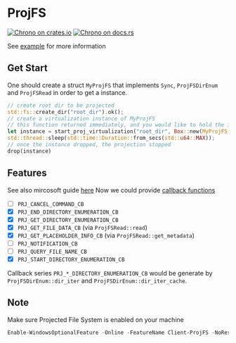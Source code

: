 ProjFS
===========
[![Chrono on crates.io][cratesio-image]](https://crates.io/crates/projfs)
[![Chrono on docs.rs][docsrs-image]](https://docs.rs/projfs)

See [example](examples/regfs.rs) for more information

[cratesio-image]: https://img.shields.io/crates/v/projfs.svg
[docsrs-image]: https://docs.rs/projfs/badge.svg

Get Start
-----
One should create a struct `MyProjFS` that implements `Sync`, `ProjFSDirEnum` and `ProjFSRead` in order to get a instance.
```rust
// create root dir to be projected
std::fs::create_dir("root_dir").ok();
// create a virtualization instance of MyProjFS
// this function returned immediately, and you would like to hold the instance during the projection
let instance = start_proj_virtualization("root_dir", Box::new(MyProjFS::new())).unwrap();
std::thread::sleep(std::time::Duration::from_secs(std::u64::MAX));
// once the instance dropped, the projection stopped
drop(instance)
```

Features
-----
See also mircosoft guide [here](https://docs.microsoft.com/en-us/windows/win32/projfs/projfs-programming-guide)
Now we could provide [callback functions](https://docs.microsoft.com/en-us/windows/win32/projfs/projfs-callback-functions)

- [ ] `PRJ_CANCEL_COMMAND_CB`
- [x] `PRJ_END_DIRECTORY_ENUMERATION_CB`
- [x] `PRJ_GET_DIRECTORY_ENUMERATION_CB`
- [x] `PRJ_GET_FILE_DATA_CB` (via `ProjFSRead::read`)
- [x] `PRJ_GET_PLACEHOLDER_INFO_CB` (via `ProjFSRead::get_metadata`)
- [ ] `PRJ_NOTIFICATION_CB`
- [ ] `PRJ_QUERY_FILE_NAME_CB`
- [x] `PRJ_START_DIRECTORY_ENUMERATION_CB`

Callback series `PRJ_*_DIRECTORY_ENUMERATION_CB` would be generate by `ProjFSDirEnum::dir_iter` and `ProjFSDirEnum::dir_iter_cache`.

Note
-----
Make sure Projected File System is enabled on your machine
```powershell
Enable-WindowsOptionalFeature -Online -FeatureName Client-ProjFS -NoRestart
```
